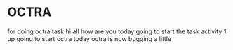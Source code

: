 # OCTRA
for doing octra task
hi all
how are you
today going to start the task
activity 1 up
going to start octra today
octra is now bugging a little
